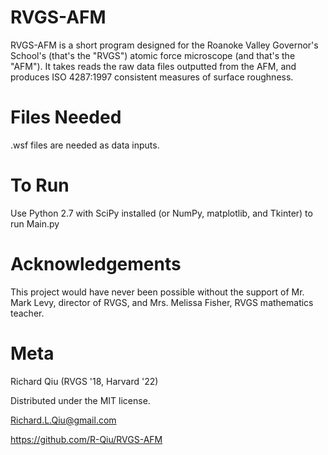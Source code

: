 # RVGS-AFM
RVGS-AFM is a short program designed for the Roanoke Valley Governor's School's (that's the "RVGS") atomic force microscope (and that's the "AFM"). It takes reads the raw data files outputted from the AFM, and produces ISO 4287:1997 consistent measures of surface roughness. 

# Files Needed
.wsf files are needed as data inputs. 

# To Run
Use Python 2.7 with SciPy installed (or NumPy, matplotlib, and Tkinter) to run Main.py

# Acknowledgements
This project would have never been possible without the support of Mr. Mark Levy, director of RVGS, and Mrs. Melissa Fisher, RVGS mathematics teacher. 

# Meta
Richard Qiu (RVGS '18, Harvard '22)

Distributed under the MIT license. 

Richard.L.Qiu@gmail.com

https://github.com/R-Qiu/RVGS-AFM
